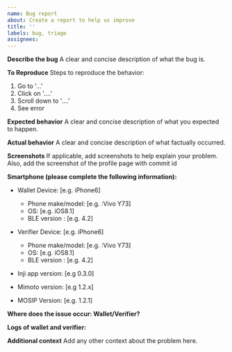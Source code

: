 ```yaml
---
name: Bug report
about: Create a report to help us improve
title: ''
labels: bug, triage
assignees: 
---
```


**Describe the bug**
A clear and concise description of what the bug is.

**To Reproduce**
Steps to reproduce the behavior:

1. Go to '...'
2. Click on '....'
3. Scroll down to '....'
4. See error

**Expected behavior**
A clear and concise description of what you expected to happen.

**Actual behavior**
A clear and concise description of what factually occurred.

**Screenshots**
If applicable, add screenshots to help explain your problem. Also, add the screenshot of the profile page with commit id

**Smartphone (please complete the following information):**

- Wallet Device: [e.g. iPhone6]
  - Phone make/model: [e.g. :Vivo Y73]
  - OS: [e.g. iOS8.1]
  - BLE version : [e.g. 4.2]

- Verifier Device: [e.g. iPhone6]
  - Phone make/model: [e.g. :Vivo Y73]
  - OS: [e.g. iOS8.1]
  - BLE version : [e.g. 4.2]

- Inji app version: [e.g 0.3.0]
- Mimoto version: [e.g 1.2.x]
- MOSIP Version: [e.g. 1.2.1]

**Where does the issue occur: Wallet/Verifier?**

**Logs of wallet and verifier:**

**Additional context**
Add any other context about the problem here.
